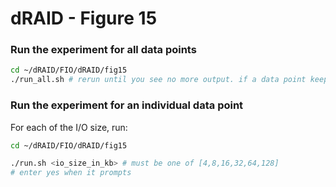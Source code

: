 # dRAID - Figure 15

### Run the experiment for all data points
```Bash
cd ~/dRAID/FIO/dRAID/fig15
./run_all.sh # rerun until you see no more output. if a data point keeps failing to generate, consider using run.sh to generate it.
```

### Run the experiment for an individual data point

For each of the I/O size, run:
```Bash
cd ~/dRAID/FIO/dRAID/fig15

./run.sh <io_size_in_kb> # must be one of [4,8,16,32,64,128]
# enter yes when it prompts
```